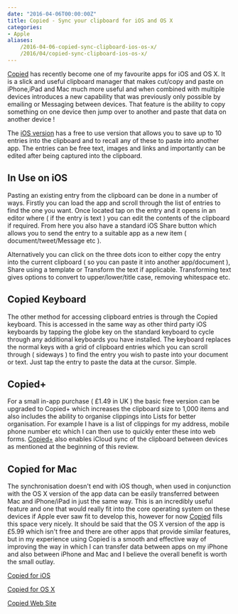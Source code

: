 ```yaml
---
date: "2016-04-06T00:00:00Z"
title: Copied - Sync your clipboard for iOS and OS X
categories:
- Apple
aliases:
    /2016-04-06-copied-sync-clipboard-ios-os-x/
    /2016/04/copied-sync-clipboard-ios-os-x/
---
```

[Copied](https://geo.itunes.apple.com/gb/app/copied-copy-paste-everywhere/id1015767349?mt=8&at=1000lbQg) has recently become one of my favourite apps for iOS and OS X. It is a slick and useful clipboard manager that makes cut/copy and paste on iPhone,iPad and Mac much more useful and when combined with multiple devices introduces a new capability that was previously only possible by emailing or Messaging between devices. That feature is the ability to copy something on one device then jump over to another and paste that data on another device !

The [iOS version](https://geo.itunes.apple.com/gb/app/copied-copy-paste-everywhere/id1015767349?mt=8&at=1000lbQg) has a free to use version that allows you to save up to 10 entries into the clipboard and to recall any of these to paste into another app. The entries can be free text, images and links and importantly can be edited after being captured into the clipboard.

## In Use on iOS

Pasting an existing entry from the clipboard can be done in a number of ways. Firstly you can load the app and scroll through the list of entries to find the one you want. Once located tap on the entry and it opens in an editor where ( if the entry is text ) you can edit the contents of the clipboard if required. From here you also have a standard iOS Share button which allows you to send the entry to  a suitable app as a new item ( document/tweet/Message etc ).

Alternatively you can click on the three dots icon to either copy the entry into the current clipboard ( so you can paste it into another app/document ), Share using a template or Transform the text if applicable. Transforming text gives options to convert to upper/lower/title case, removing whitespace etc.

## Copied Keyboard


The other method for accessing clipboard entries is through the Copied keyboard. This is accessed in the same way as other third party iOS keyboards by tapping the globe key on the standard keyboard to cycle through any additional keyboards you have installed. The keyboard replaces the normal keys with a grid of clipboard entries which you can scroll through ( sideways ) to find the entry you wish to paste into your document or text. Just tap the entry to paste the data at the cursor. Simple.


## Copied+

For a small in-app purchase ( £1.49 in UK ) the basic free version can be upgraded to Copied+ which increases the clipboard size to 1,000 items and also includes the ability to organise clippings into Lists for better organisation. For example I have is a list of clippings for my address, mobile phone number etc which I can then use to quickly enter these into web forms. 
[Copied+](https://geo.itunes.apple.com/gb/app/copied-copy-paste-everywhere/id1015767349?mt=8&at=1000lbQg) also enables iCloud sync of the clipboard between devices as mentioned at the beginning of this review.

## Copied for Mac

The synchronisation doesn't end with iOS though, when used in conjunction with the OS X version of the app data can be easily transferred between Mac and iPhone/iPad in just the same way. This is an incredibly useful feature and one that would really fit into the core operating system on these devices if Apple ever saw fit to develop this, however for now 
[Copied](https://geo.itunes.apple.com/gb/app/copied-copy-paste-everywhere/id1015767349?mt=8&at=1000lbQg) fills this space very nicely. It should be said that the OS X version of the app is £5.99 which isn't free and there are other apps that provide similar features, but in my experience using Copied is a smooth and effective way of improving the way in which I can transfer data between apps on my iPhone and also between iPhone and Mac and I believe the overall benefit is worth the small outlay.

[Copied for iOS](https://geo.itunes.apple.com/gb/app/copied-copy-paste-everywhere/id1015767349?mt=8&at=1000lbQg)

[Copied for OS X](https://itunes.apple.com/gb/app/copied-copy-paste-everywhere/id1026349850?mt=12&at=1000lbQg)

[Copied Web Site](http://copiedapp.com)